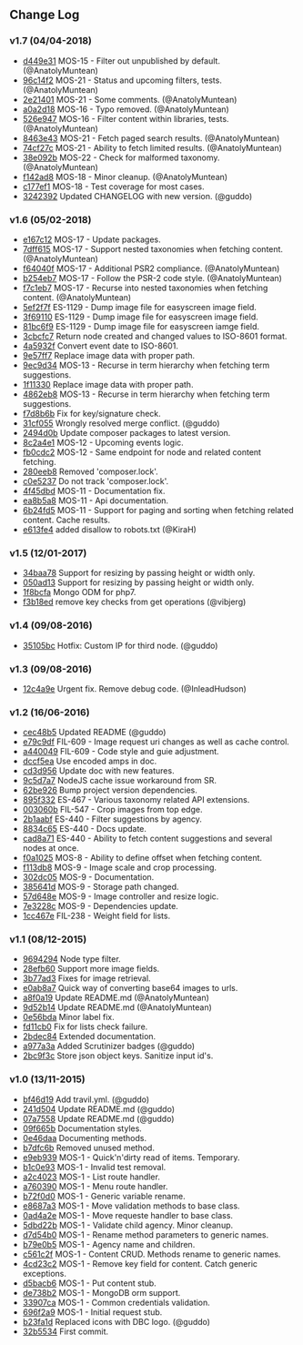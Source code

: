 ## Change Log

### v1.7 (04/04-2018)
- [d449e31](https://github.com/inleadmedia/mobilesearch_rest/commit/d449e317d276940de9e31abbbcb6682882fb47b4) MOS-15 - Filter out unpublished by default. (@AnatolyMuntean)
- [96c14f2](https://github.com/inleadmedia/mobilesearch_rest/commit/96c14f2a0eb86e1ffe48e735504cfc029e986d37) MOS-21 - Status and upcoming filters, tests. (@AnatolyMuntean)
- [2e21401](https://github.com/inleadmedia/mobilesearch_rest/commit/2e2140119392c0cfc2a9ff16ee1a3735b51de2a4) MOS-21 - Some comments. (@AnatolyMuntean)
- [a0a2d18](https://github.com/inleadmedia/mobilesearch_rest/commit/a0a2d188a77f6a9182a0d2a6c91965eab179b7ea) MOS-16 - Typo removed. (@AnatolyMuntean)
- [526e947](https://github.com/inleadmedia/mobilesearch_rest/commit/526e9473673c1ba7df29189b2a5194bacfa732db) MOS-16 - Filter content within libraries, tests. (@AnatolyMuntean)
- [8463e43](https://github.com/inleadmedia/mobilesearch_rest/commit/8463e43ad935dde59ab8ef15e024740ec732cc6d) MOS-21 - Fetch paged search results. (@AnatolyMuntean)
- [74cf27c](https://github.com/inleadmedia/mobilesearch_rest/commit/74cf27c30caed4bb99f34bbc55db2ad5cc80ceb1) MOS-21 - Ability to fetch limited results. (@AnatolyMuntean)
- [38e092b](https://github.com/inleadmedia/mobilesearch_rest/commit/38e092bffc7093f71df8cedf78958e4049580be0) MOS-22 - Check for malformed taxonomy. (@AnatolyMuntean)
- [f142ad8](https://github.com/inleadmedia/mobilesearch_rest/commit/f142ad8f91281acd191d48bc6663b9bfb57d18f7) MOS-18 - Minor cleanup. (@AnatolyMuntean)
- [c177ef1](https://github.com/inleadmedia/mobilesearch_rest/commit/c177ef1b3559dfe6a4ff4a4a0c716ae6da9881db) MOS-18 - Test coverage for most cases.
- [3242392](https://github.com/inleadmedia/mobilesearch_rest/commit/3242392d50db06d0c074e80ec3217cb1eaaabec5) Updated CHANGELOG with new version. (@guddo)

### v1.6 (05/02-2018)
- [e167c12](https://github.com/inleadmedia/mobilesearch_rest/commit/e167c1234a3925e50883335df3fb16dd034a4970) MOS-17 - Update packages.
- [7dff615](https://github.com/inleadmedia/mobilesearch_rest/commit/7dff6154c35c2dd7ba4028f8d8c4bdf0da160139) MOS-17 - Support nested taxonomies when fetching content. (@AnatolyMuntean)
- [f64040f](https://github.com/inleadmedia/mobilesearch_rest/commit/f64040f768018a2884660bf3d5323f82c76e8ee8) MOS-17 - Additional PSR2 compliance. (@AnatolyMuntean)
- [b254eb7](https://github.com/inleadmedia/mobilesearch_rest/commit/b254eb7dc13585df3c0bec30f3f1c2678e55670c) MOS-17 - Follow the PSR-2 code style. (@AnatolyMuntean)
- [f7c1eb7](https://github.com/inleadmedia/mobilesearch_rest/commit/f7c1eb7eb3762547bed666bc99190d0278b56d01) MOS-17 - Recurse into nested taxonomies when fetching content. (@AnatolyMuntean)
- [5ef2f7f](https://github.com/inleadmedia/mobilesearch_rest/commit/5ef2f7f778029c76732282071e8b86dcfb240983) ES-1129 - Dump image file for easyscreen image field.
- [3f69110](https://github.com/inleadmedia/mobilesearch_rest/commit/3f69110c77e91b7876a9c19a4ca4e5aafc650c61) ES-1129 - Dump image file for easyscreen image field.
- [81bc6f9](https://github.com/inleadmedia/mobilesearch_rest/commit/81bc6f9eec264e1d4c752e77d47a8b63b911889f) ES-1129 - Dump image file for easyscreen iamge field.
- [3cbcfc7](https://github.com/inleadmedia/mobilesearch_rest/commit/3cbcfc76e146a93171e198b7dcf342ce68efb4ab) Return node created and changed values to ISO-8601 format.
- [4a5932f](https://github.com/inleadmedia/mobilesearch_rest/commit/4a5932fa90669ddde8d8c21ec0e04d3cfe1bdc49) Convert event date to ISO-8601.
- [9e57ff7](https://github.com/inleadmedia/mobilesearch_rest/commit/9e57ff77512b1dcc3074a599a29eea95a6237cd0) Replace image data with proper path.
- [9ec9d34](https://github.com/inleadmedia/mobilesearch_rest/commit/9ec9d34f7cb77eb308ffd217ab35ce2fac678fa4) MOS-13 - Recurse in term hierarchy when fetching term suggestions.
- [1f11330](https://github.com/inleadmedia/mobilesearch_rest/commit/1f11330a56ff31e40faa7f3e2f7b2bb54d7d7928) Replace image data with proper path.
- [4862eb8](https://github.com/inleadmedia/mobilesearch_rest/commit/4862eb8c4e895422c22dc655beaa8c5255a77c05) MOS-13 - Recurse in term hierarchy when fetching term suggestions.
- [f7d8b6b](https://github.com/inleadmedia/mobilesearch_rest/commit/f7d8b6bcb1228ca878aa0d632120bf896070cea5) Fix for key/signature check.
- [31cf055](https://github.com/inleadmedia/mobilesearch_rest/commit/31cf05534cde1a09ac1acba4f222252b52d84e1e) Wrongly resolved merge conflict. (@guddo)
- [2494d0b](https://github.com/inleadmedia/mobilesearch_rest/commit/2494d0bc61e3ed412b816a2df5dd8a1a8e059c75) Update composer packages to latest version.
- [8c2a4e1](https://github.com/inleadmedia/mobilesearch_rest/commit/8c2a4e109583435e524b2c689d63a777fe63bf56) MOS-12 - Upcoming events logic.
- [fb0cdc2](https://github.com/inleadmedia/mobilesearch_rest/commit/fb0cdc2b237407e49c113faa3cc42a1789fb07af) MOS-12 - Same endpoint for node and related content fetching.
- [280eeb8](https://github.com/inleadmedia/mobilesearch_rest/commit/280eeb85c3282511f990e385ba17da4690c2469f) Removed 'composer.lock'.
- [c0e5237](https://github.com/inleadmedia/mobilesearch_rest/commit/c0e5237f56b701e1491ab0f89c10ef32324d6df4) Do not track 'composer.lock'.
- [4f45dbd](https://github.com/inleadmedia/mobilesearch_rest/commit/4f45dbdeb85161330088151e033756ba85304280) MOS-11 - Documentation fix.
- [ea8b5a8](https://github.com/inleadmedia/mobilesearch_rest/commit/ea8b5a84e826a4b3da8fffd66afe2636cb4e28ae) MOS-11 - Api documentation.
- [6b24fd5](https://github.com/inleadmedia/mobilesearch_rest/commit/6b24fd517038de3029871e90f6e0e1d014f29a03) MOS-11 - Support for paging and sorting when fetching related content. Cache results.
- [e613fe4](https://github.com/inleadmedia/mobilesearch_rest/commit/e613fe48a64b7e6fe12891014659259089d175c1) added disallow to robots.txt (@KiraH)

### v1.5 (12/01-2017)
- [34baa78](https://github.com/inleadmedia/mobilesearch_rest/commit/34baa78cc264d5757f96619ecbf81a84128cc947) Support for resizing by passing height or width only.
- [050ad13](https://github.com/inleadmedia/mobilesearch_rest/commit/050ad1394558a41afd1263ad2e3b114c029bf9d8) Support for resizing by passing height or width only.
- [1f8bcfa](https://github.com/inleadmedia/mobilesearch_rest/commit/1f8bcfa68fb3ac3dcd10704b5d34da35e4a2cbfa) Mongo ODM for php7.
- [f3b18ed](https://github.com/inleadmedia/mobilesearch_rest/commit/f3b18eda2d5346c3b38b4c7ff3ae643c7b2d8a96) remove key checks from get operations (@vibjerg)

### v1.4 (09/08-2016)
- [35105bc](https://github.com/inleadmedia/mobilesearch_rest/commit/35105bccf3748204223a395aebf1fcd91f68d858) Hotfix: Custom IP for third node. (@guddo)

### v1.3 (09/08-2016)
- [12c4a9e](https://github.com/inleadmedia/mobilesearch_rest/commit/12c4a9ed2ac496b73d593a620211c6f9d055e6ee) Urgent fix. Remove debug code. (@InleadHudson)

### v1.2 (16/06-2016)
- [cec48b5](https://github.com/inleadmedia/mobilesearch_rest/commit/cec48b52447c3f835d43e7d7963298d62bf511e2) Updated README (@guddo)
- [e79c9df](https://github.com/inleadmedia/mobilesearch_rest/commit/e79c9df89397a4837eec4668723b4a3fab3f2705) FIL-609 - Image request uri changes as well as cache control.
- [a440049](https://github.com/inleadmedia/mobilesearch_rest/commit/a4400499dd29f9493a76b8f470cdb51d7c730d5b) FIL-609 - Code style and guie adjustment.
- [dccf5ea](https://github.com/inleadmedia/mobilesearch_rest/commit/dccf5ea8981cb41a18cf93dc2408391370aef99f) Use encoded amps in doc.
- [cd3d956](https://github.com/inleadmedia/mobilesearch_rest/commit/cd3d956e7a2a72fdc49feb6d2eedb4d2624daf8d) Update doc with new features.
- [9c5d7a7](https://github.com/inleadmedia/mobilesearch_rest/commit/9c5d7a78a54a03b8a13acfab81b2daded5e0c321) NodeJS cache issue workaround from SR.
- [62be926](https://github.com/inleadmedia/mobilesearch_rest/commit/62be926e69a4ae3e2928af9ee938247c28ecc28c) Bump project version dependencies.
- [895f332](https://github.com/inleadmedia/mobilesearch_rest/commit/895f332b403b7b17e3117884abf0f942ff97aebe) ES-467 - Various taxonomy related API extensions.
- [003060b](https://github.com/inleadmedia/mobilesearch_rest/commit/003060b9f322fe154868c6b3977f04cd8e6e76ff) FIL-547 - Crop images from top edge.
- [2b1aabf](https://github.com/inleadmedia/mobilesearch_rest/commit/2b1aabfd10640024fc876545f17b3ae8dec00b4b) ES-440 - Filter suggestions by agency.
- [8834c65](https://github.com/inleadmedia/mobilesearch_rest/commit/8834c65aac3d6bb4e3a890f3ac3cbb48ae13878c) ES-440 - Docs update.
- [cad8a71](https://github.com/inleadmedia/mobilesearch_rest/commit/cad8a710a36b056e3772aa67cefeac20f2c3afb9) ES-440 - Ability to fetch content suggestions and several nodes at once.
- [f0a1025](https://github.com/inleadmedia/mobilesearch_rest/commit/f0a1025be059764ac519701574b3e2b50374f1f0) MOS-8 - Ability to define offset when fetching content.
- [f113db8](https://github.com/inleadmedia/mobilesearch_rest/commit/f113db805e951bf88f75907fc116973168e14675) MOS-9 - Image scale and crop processing.
- [302dc05](https://github.com/inleadmedia/mobilesearch_rest/commit/302dc0539f20fc04b3812db7dc7713058ae75f1b) MOS-9 - Documentation.
- [385641d](https://github.com/inleadmedia/mobilesearch_rest/commit/385641d50ae4e65020c5ca434b8a3c82760ef9a7) MOS-9 - Storage path changed.
- [57d648e](https://github.com/inleadmedia/mobilesearch_rest/commit/57d648ea3fd4b44588670c3309be12b9599cf77e) MOS-9 - Image controller and resize logic.
- [7e3228c](https://github.com/inleadmedia/mobilesearch_rest/commit/7e3228c711a87c528ea0d8a4ab34a74d8aadd027) MOS-9 - Dependencies update.
- [1cc467e](https://github.com/inleadmedia/mobilesearch_rest/commit/1cc467e320c3a29cfe9c88b51586a5d2c7f63774) FIL-238 - Weight field for lists.

### v1.1 (08/12-2015)
- [9694294](https://github.com/inleadmedia/mobilesearch_rest/commit/96942941051a073a8484692df47c0093927a1032) Node type filter.
- [28efb60](https://github.com/inleadmedia/mobilesearch_rest/commit/28efb60ecb4890cb638d6487c157c7633aa1c757) Support more image fields.
- [3b77ad3](https://github.com/inleadmedia/mobilesearch_rest/commit/3b77ad3faca6cda70b1c92fc002bb4e411457f39) Fixes for image retrieval.
- [e0ab8a7](https://github.com/inleadmedia/mobilesearch_rest/commit/e0ab8a7c1dce9e0070bcc1f2136004bb41d9db78) Quick way of converting base64 images to urls.
- [a8f0a19](https://github.com/inleadmedia/mobilesearch_rest/commit/a8f0a19ba5bbd033ce3724fdb7e83726cac14c3b) Update README.md (@AnatolyMuntean)
- [9d52b14](https://github.com/inleadmedia/mobilesearch_rest/commit/9d52b146a0084f0b741019925961043df4708ffc) Update README.md (@AnatolyMuntean)
- [0e56bda](https://github.com/inleadmedia/mobilesearch_rest/commit/0e56bda7168166f56424e8359044fd770df6390a) Minor label fix.
- [fd11cb0](https://github.com/inleadmedia/mobilesearch_rest/commit/fd11cb05edd70a0da3f206d291e3b624bb0e58fb) Fix for lists check failure.
- [2bdec84](https://github.com/inleadmedia/mobilesearch_rest/commit/2bdec84ac3a01beafedfab83a5492f301a14f38f) Extended documentation.
- [a977a3a](https://github.com/inleadmedia/mobilesearch_rest/commit/a977a3a03150c6ec36a3d154be3f03fce6cbd94f) Added Scrutinizer badges (@guddo)
- [2bc9f3c](https://github.com/inleadmedia/mobilesearch_rest/commit/2bc9f3c54b66e7121d8fb1702b4f06e619739be8) Store json object keys. Sanitize input id's.

### v1.0 (13/11-2015)
- [bf46d19](https://github.com/inleadmedia/mobilesearch_rest/commit/bf46d1956a69d619e921409b963b7c3e15b5a199) Add travil.yml. (@guddo)
- [241d504](https://github.com/inleadmedia/mobilesearch_rest/commit/241d504cd98346633ead9d89539d81dba8171ca9) Update README.md (@guddo)
- [07a7558](https://github.com/inleadmedia/mobilesearch_rest/commit/07a7558adc3bb5fa10704fef40db7d26b4abd293) Update README.md (@guddo)
- [09f665b](https://github.com/inleadmedia/mobilesearch_rest/commit/09f665b90a476d3fad12a74358c5ebfbee5b7944) Documentation styles.
- [0e46daa](https://github.com/inleadmedia/mobilesearch_rest/commit/0e46daac0b7eba289bbd08eb79b89a829760cc57) Documenting methods.
- [b7dfc6b](https://github.com/inleadmedia/mobilesearch_rest/commit/b7dfc6b47978ea987bb23351c141a9b362783b7a) Removed unused method.
- [e9eb939](https://github.com/inleadmedia/mobilesearch_rest/commit/e9eb939787ea52f969128c2b4a725617e178ecb4) MOS-1 - Quick'n'dirty read of items. Temporary.
- [b1c0e93](https://github.com/inleadmedia/mobilesearch_rest/commit/b1c0e93351ade482819f24a95c8a6f499631b61e) MOS-1 - Invalid test removal.
- [a2c4023](https://github.com/inleadmedia/mobilesearch_rest/commit/a2c402378daa74f463bf49e6fa9574b321403049) MOS-1 - List route handler.
- [a760390](https://github.com/inleadmedia/mobilesearch_rest/commit/a76039070edf9a3fee8ce676c8596ddf77e3f1b9) MOS-1 - Menu route handler.
- [b72f0d0](https://github.com/inleadmedia/mobilesearch_rest/commit/b72f0d093b46e6982e7f64cc601bb9cad626d775) MOS-1 - Generic variable rename.
- [e8687a3](https://github.com/inleadmedia/mobilesearch_rest/commit/e8687a36cde4895d555c6fcb164fada9ab57f7fb) MOS-1 - Move validation methods to base class.
- [0ad4a2e](https://github.com/inleadmedia/mobilesearch_rest/commit/0ad4a2e4b726318dc934c9260ff4c2c9f43894f7) MOS-1 - Move requeste handler to base class.
- [5dbd22b](https://github.com/inleadmedia/mobilesearch_rest/commit/5dbd22b3a2cfb5b22734a00f6e6bf5315523f50c) MOS-1 - Validate child agency. Minor cleanup.
- [d7d54b0](https://github.com/inleadmedia/mobilesearch_rest/commit/d7d54b0bb3139fb7f886a62302635b77634db97f) MOS-1 - Rename method parameters to generic names.
- [b79e0b5](https://github.com/inleadmedia/mobilesearch_rest/commit/b79e0b584a16e6caa061d5c0d8f7a89d5306bf6e) MOS-1 - Agency name and children.
- [c561c2f](https://github.com/inleadmedia/mobilesearch_rest/commit/c561c2f79355fb08273b302e63e90485b0332d9b) MOS-1 - Content CRUD. Methods rename to generic names.
- [4cd23c2](https://github.com/inleadmedia/mobilesearch_rest/commit/4cd23c2865b4ad2f895a93d7476bbe7a9b222c39) MOS-1 - Remove key field for content. Catch generic exceptions.
- [d5bacb6](https://github.com/inleadmedia/mobilesearch_rest/commit/d5bacb63321d8102494733ba7ad32ae0656ee711) MOS-1 - Put content stub.
- [de738b2](https://github.com/inleadmedia/mobilesearch_rest/commit/de738b29bd8d826be2cc2e4b9f4fa8e328132db8) MOS-1 - MongoDB orm support.
- [33907ca](https://github.com/inleadmedia/mobilesearch_rest/commit/33907ca7bfb117797f73daff6a9b1c3cd91bfd2a) MOS-1 - Common credentials validation.
- [696f2a9](https://github.com/inleadmedia/mobilesearch_rest/commit/696f2a9183ca4aac46761c2f9e3a7b64b5817f47) MOS-1 - Initial request stub.
- [b23fa1d](https://github.com/inleadmedia/mobilesearch_rest/commit/b23fa1df59709f87141757cc86467e35b30f4e56) Replaced icons with DBC logo. (@guddo)
- [32b5534](https://github.com/inleadmedia/mobilesearch_rest/commit/32b5534151079c6b0e5cdf798ee188995c2d83c1) First commit.